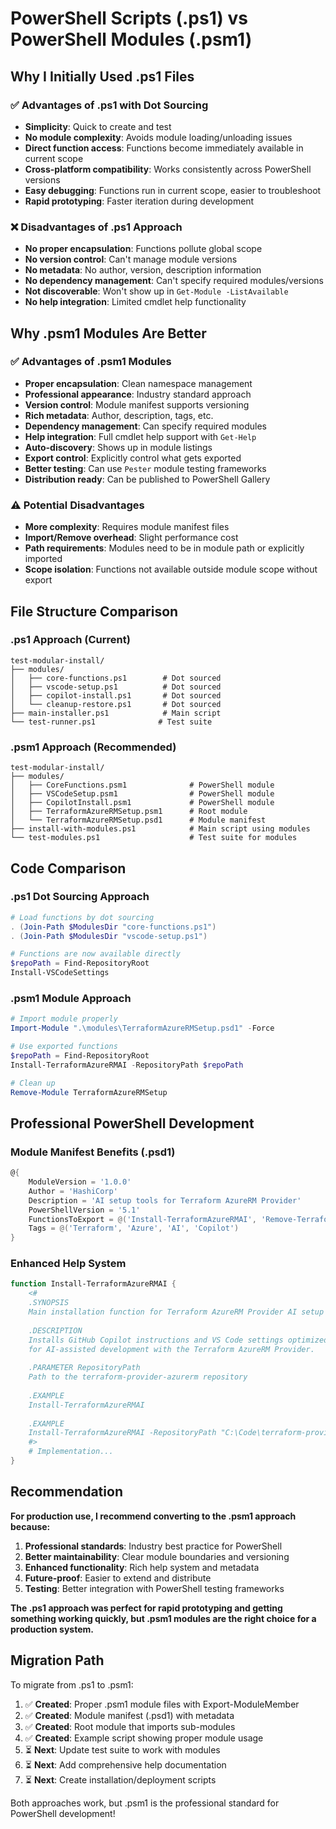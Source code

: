 # PowerShell Scripts (.ps1) vs PowerShell Modules (.psm1)

## Why I Initially Used .ps1 Files

### ✅ **Advantages of .ps1 with Dot Sourcing**
- **Simplicity**: Quick to create and test
- **No module complexity**: Avoids module loading/unloading issues
- **Direct function access**: Functions become immediately available in current scope
- **Cross-platform compatibility**: Works consistently across PowerShell versions
- **Easy debugging**: Functions run in current scope, easier to troubleshoot
- **Rapid prototyping**: Faster iteration during development

### ❌ **Disadvantages of .ps1 Approach**
- **No proper encapsulation**: Functions pollute global scope
- **No version control**: Can't manage module versions
- **No metadata**: No author, version, description information
- **No dependency management**: Can't specify required modules/versions
- **Not discoverable**: Won't show up in `Get-Module -ListAvailable`
- **No help integration**: Limited cmdlet help functionality

## Why .psm1 Modules Are Better

### ✅ **Advantages of .psm1 Modules**
- **Proper encapsulation**: Clean namespace management
- **Professional appearance**: Industry standard approach
- **Version control**: Module manifest supports versioning
- **Rich metadata**: Author, description, tags, etc.
- **Dependency management**: Can specify required modules
- **Help integration**: Full cmdlet help support with `Get-Help`
- **Auto-discovery**: Shows up in module listings
- **Export control**: Explicitly control what gets exported
- **Better testing**: Can use `Pester` module testing frameworks
- **Distribution ready**: Can be published to PowerShell Gallery

### ⚠️ **Potential Disadvantages**
- **More complexity**: Requires module manifest files
- **Import/Remove overhead**: Slight performance cost
- **Path requirements**: Modules need to be in module path or explicitly imported
- **Scope isolation**: Functions not available outside module scope without export

## File Structure Comparison

### .ps1 Approach (Current)
```
test-modular-install/
├── modules/
│   ├── core-functions.ps1        # Dot sourced
│   ├── vscode-setup.ps1          # Dot sourced  
│   ├── copilot-install.ps1       # Dot sourced
│   └── cleanup-restore.ps1       # Dot sourced
├── main-installer.ps1            # Main script
└── test-runner.ps1              # Test suite
```

### .psm1 Approach (Recommended)
```
test-modular-install/
├── modules/
│   ├── CoreFunctions.psm1              # PowerShell module
│   ├── VSCodeSetup.psm1                # PowerShell module
│   ├── CopilotInstall.psm1             # PowerShell module
│   ├── TerraformAzureRMSetup.psm1      # Root module
│   └── TerraformAzureRMSetup.psd1      # Module manifest
├── install-with-modules.ps1            # Main script using modules
└── test-modules.ps1                    # Test suite for modules
```

## Code Comparison

### .ps1 Dot Sourcing Approach
```powershell
# Load functions by dot sourcing
. (Join-Path $ModulesDir "core-functions.ps1")
. (Join-Path $ModulesDir "vscode-setup.ps1")

# Functions are now available directly
$repoPath = Find-RepositoryRoot
Install-VSCodeSettings
```

### .psm1 Module Approach  
```powershell
# Import module properly
Import-Module ".\modules\TerraformAzureRMSetup.psd1" -Force

# Use exported functions
$repoPath = Find-RepositoryRoot
Install-TerraformAzureRMAI -RepositoryPath $repoPath

# Clean up
Remove-Module TerraformAzureRMSetup
```

## Professional PowerShell Development

### Module Manifest Benefits (.psd1)
```powershell
@{
    ModuleVersion = '1.0.0'
    Author = 'HashiCorp'
    Description = 'AI setup tools for Terraform AzureRM Provider'
    PowerShellVersion = '5.1'
    FunctionsToExport = @('Install-TerraformAzureRMAI', 'Remove-TerraformAzureRMAI')
    Tags = @('Terraform', 'Azure', 'AI', 'Copilot')
}
```

### Enhanced Help System
```powershell
function Install-TerraformAzureRMAI {
    <#
    .SYNOPSIS
    Main installation function for Terraform AzureRM Provider AI setup
    
    .DESCRIPTION
    Installs GitHub Copilot instructions and VS Code settings optimized
    for AI-assisted development with the Terraform AzureRM Provider.
    
    .PARAMETER RepositoryPath
    Path to the terraform-provider-azurerm repository
    
    .EXAMPLE
    Install-TerraformAzureRMAI
    
    .EXAMPLE
    Install-TerraformAzureRMAI -RepositoryPath "C:\Code\terraform-provider-azurerm"
    #>
    # Implementation...
}
```

## Recommendation

**For production use, I recommend converting to the .psm1 approach because:**

1. **Professional standards**: Industry best practice for PowerShell
2. **Better maintainability**: Clear module boundaries and versioning
3. **Enhanced functionality**: Rich help system and metadata
4. **Future-proof**: Easier to extend and distribute
5. **Testing**: Better integration with PowerShell testing frameworks

**The .ps1 approach was perfect for rapid prototyping and getting something working quickly, but .psm1 modules are the right choice for a production system.**

## Migration Path

To migrate from .ps1 to .psm1:

1. ✅ **Created**: Proper .psm1 module files with Export-ModuleMember
2. ✅ **Created**: Module manifest (.psd1) with metadata  
3. ✅ **Created**: Root module that imports sub-modules
4. ✅ **Created**: Example script showing proper module usage
5. ⏳ **Next**: Update test suite to work with modules
6. ⏳ **Next**: Add comprehensive help documentation
7. ⏳ **Next**: Create installation/deployment scripts

Both approaches work, but .psm1 is the professional standard for PowerShell development!
